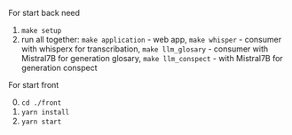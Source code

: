 For start back need
1. `make setup`
2. run all together: `make application` - web app, `make whisper` - consumer with whisperx for transcribation, `make llm_glosary` - consumer with Mistral7B for generation glosary, `make llm_conspect` - with Mistral7B for generation conspect

For start front

0. `cd ./front`
1. `yarn install`
2. `yarn start`
